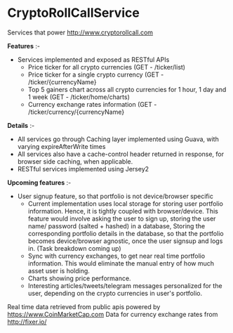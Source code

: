 # CryptoRollCallService

Services that power http://www.cryptorollcall.com

**Features** :-
- Services implemented and exposed as RESTful APIs
    - Price ticker for all crypto currencies (GET - /ticker/list)
    - Price ticker for a single crypto currency (GET - /ticker/{currencyName}
    - Top 5 gainers chart across all crypto currencies for 1 hour, 1 day and 1 week (GET - /ticker/home/charts)
    - Currency exchange rates information (GET - /ticker/currency/{currencyName}
    
**Details** :-
- All services go through Caching layer implemented using Guava, with varying expireAfterWrite times
- All services also have a cache-control header returned in response, for browser side caching, when applicable.
- RESTful services implemented using Jersey2

**Upcoming features** :-
- User signup feature, so that portfolio is not device/browser specific
    - Current implementation uses local storage for storing user portfolio information. Hence, it is tightly coupled with           browser/device. 
      This feature would involve asking the user to sign up, storing the user name/ password (salted + hashed) in a database,
      Storing the corresponding portfolio details in the database, so that the portfolio becomes device/browser agnostic, once       the user signsup and logs in. (Task breakdown coming up)
    - Sync with currency exchanges, to get near real time portfolio information.
      This would eliminate the manual entry of how much asset user is holding.
    - Charts showing price performance.
    - Interesting articles/tweets/telegram messages personalized for the user, depending on the crypto currencies in user's portfolio.
      
Real time data retrieved from public apis powered by https://www.CoinMarketCap.com
Data for currency exchange rates from http://fixer.io/

